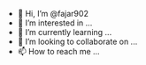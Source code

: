 - 👋 Hi, I’m @fajar902
- 👀 I’m interested in ...
- 🌱 I’m currently learning ...
- 💞️ I’m looking to collaborate on ...
- 📫 How to reach me ...

<!---
fajar902/fajar902 is a ✨ special ✨ repository because its `README.md` (this file) appears on your GitHub profile.
You can click the Preview link to take a look at your changes.
--->
